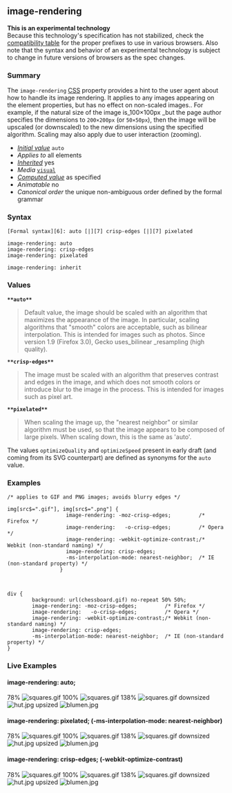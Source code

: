 ## image-rendering

**This is an experimental technology**  
Because this technology's specification has not stabilized, check the [compatibility table][0] for the proper prefixes to use in various browsers. Also note that the syntax and behavior of an experimental technology is subject to change in future versions of browsers as the spec changes.

### Summary

The `image-rendering` [CSS][1] property provides a hint to the user agent about how to handle its image rendering.  It applies to any images appearing on the element properties, but has no effect on non-scaled images.. For example, if the natural size of the image is_100×100px _but the page author specifies the dimensions to `200×200px` (or `50×50px`), then the image will be upscaled (or downscaled) to the new dimensions using the specified algorithm. Scaling may also apply due to user interaction (zooming).

* _[Initial value][2]_ `auto` 
* _Applies to_ all elements 
* _[Inherited][3]_ yes 
* _Media_ [`visual`][4] 
* _[Computed value][5]_ as specified 
* _Animatable_ no 
* _Canonical order_ the unique non-ambiguous order defined by the formal grammar

### Syntax

    [Formal syntax][6]: auto [|][7] crisp-edges [|][7] pixelated

    image-rendering: auto
    image-rendering: crisp-edges
    image-rendering: pixelated
    
    image-rendering: inherit
    

### Values

**`**auto**`**

> Default value, the image should be scaled with an algorithm that maximizes the appearance of the image. In particular, scaling algorithms that "smooth" colors are acceptable, such as bilinear interpolation. This is intended for images such as photos. Since version 1.9 (Firefox 3.0), Gecko uses_bilinear _resampling (high quality).

**`**crisp-edges**`**

> The image must be scaled with an algorithm that preserves contrast and edges in the image, and which does not smooth colors or introduce blur to the image in the process. This is intended for images such as pixel art.

**`**pixelated**`**

> When scaling the image up, the "nearest neighbor" or similar algorithm must be used, so that the image appears to be composed of large pixels. When scaling down, this is the same as 'auto'.

The values `optimizeQuality` and `optimizeSpeed` present in early draft (and coming from its SVG counterpart) are defined as synonyms for the `auto` value.

### Examples

    /* applies to GIF and PNG images; avoids blurry edges */
    
    img[src$=".gif"], img[src$=".png"] {
                       image-rendering: -moz-crisp-edges;         /* Firefox */
                       image-rendering:   -o-crisp-edges;         /* Opera */
                       image-rendering: -webkit-optimize-contrast;/* Webkit (non-standard naming) */
                       image-rendering: crisp-edges;
                       -ms-interpolation-mode: nearest-neighbor;  /* IE (non-standard property) */
                     }
    
    

    div { 
            background: url(chessboard.gif) no-repeat 50% 50%;
            image-rendering: -moz-crisp-edges;         /* Firefox */
            image-rendering:   -o-crisp-edges;         /* Opera */
            image-rendering: -webkit-optimize-contrast;/* Webkit (non-standard naming) */
            image-rendering: crisp-edges;
            -ms-interpolation-mode: nearest-neighbor;  /* IE (non-standard property) */
    }

### Live Examples

#### image-rendering: auto;

78% ![squares.gif](/@api/deki/files/3612/=squares.gif) 100% ![squares.gif](/@api/deki/files/3612/=squares.gif) 138% ![squares.gif](/@api/deki/files/3612/=squares.gif) downsized ![hut.jpg](/@api/deki/files/3613/=hut.jpg) upsized ![blumen.jpg](/@api/deki/files/3611/=blumen.jpg)

#### image-rendering: pixelated; (-ms-interpolation-mode: nearest-neighbor)

78% ![squares.gif](/@api/deki/files/3612/=squares.gif) 100% ![squares.gif](/@api/deki/files/3612/=squares.gif) 138% ![squares.gif](/@api/deki/files/3612/=squares.gif) downsized ![hut.jpg](/@api/deki/files/3613/=hut.jpg) upsized ![blumen.jpg](/@api/deki/files/3611/=blumen.jpg)

#### image-rendering: crisp-edges; (-webkit-optimize-contrast)

78% ![squares.gif](/@api/deki/files/3612/=squares.gif) 100% ![squares.gif](/@api/deki/files/3612/=squares.gif) 138% ![squares.gif](/@api/deki/files/3612/=squares.gif) downsized ![hut.jpg](/@api/deki/files/3613/=hut.jpg) upsized ![blumen.jpg](/@api/deki/files/3611/=blumen.jpg)


[0]: #Browser_compatibility
[1]: https://developer.mozilla.org/en/docs/CSS "CSS"
[2]: https://developer.mozilla.org/en/docs/CSS/initial_value
[3]: https://developer.mozilla.org/en/docs/CSS/inheritance
[4]: https://developer.mozilla.org/en/docs/CSS/@media#Media_groups
[5]: https://developer.mozilla.org/en/docs/CSS/computed_value
[6]: https://developer.mozilla.org/en/docs/CSS/Value_definition_syntax "CSS/Value_definition_syntax"
[7]: https://developer.mozilla.org/en/docs/CSS/Value_definition_syntax#Single_bar "Single bar: The two entities are optional, but exactly one must be present."